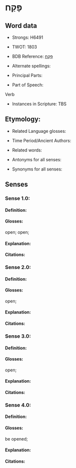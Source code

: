 # פָּקַח

<!-- Status: S2="NeedsEdits" -->
<!-- Lexica used for edits:   -->

## Word data

* Strongs: H6491

* TWOT: 1803

* BDB Reference: [פָּקַח](rc://en/bdb/dict/q.cp.aa)

* Alternate spellings:

* Principal Parts:

* Part of Speech:

Verb

* Instances in Scripture: TBS

## Etymology:

* Related Language glosses:

* Time Period/Ancient Authors:

* Related words:

* Antonyms for all senses:

* Synonyms for all senses:

## Senses

### Sense 1.0:

#### Definition:

#### Glosses:

open; open; 

#### Explanation:

#### Citations:



### Sense 2.0:

#### Definition:

#### Glosses:

open; 

#### Explanation:

#### Citations:



### Sense 3.0:

#### Definition:

#### Glosses:

open; 

#### Explanation:

#### Citations:



### Sense 4.0:

#### Definition:

#### Glosses:

be opened; 

#### Explanation:

#### Citations:



